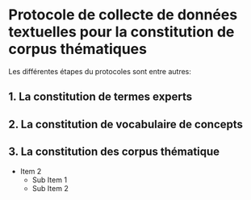 # Protocole de collecte de données textuelles pour la constitution de corpus thématiques
Les différentes étapes du protocoles sont entre autres:

## 1. La constitution de termes experts

## 2. La constitution de vocabulaire de concepts
## 3. La constitution des corpus thématique
* Item 2
  * Sub Item 1
  * Sub Item 2
